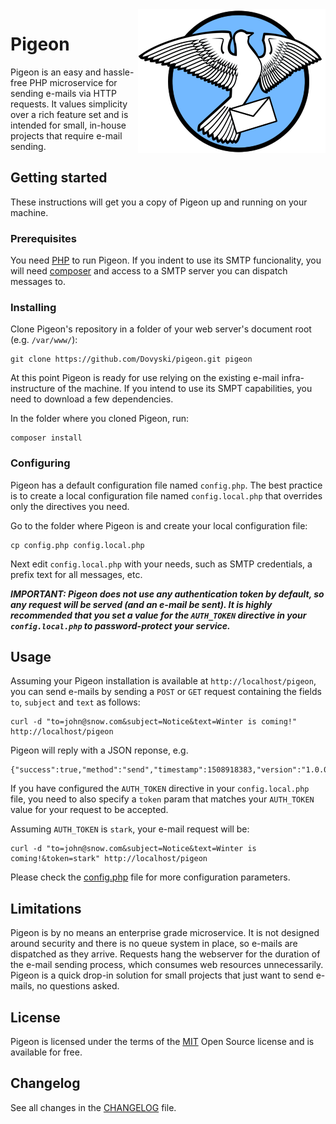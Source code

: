 <img src="./img/pigeon.png" align="right" title="Pigeon" />

# Pigeon

Pigeon is an easy and hassle-free PHP microservice for sending e-mails via HTTP requests. It values simplicity over a rich feature set and is intended for small, in-house projects that require e-mail sending.

## Getting started

These instructions will get you a copy of Pigeon up and running on your machine.

### Prerequisites

You need [PHP](https://php.net) to run Pigeon. If you indent to use its SMTP funcionality, you will need [composer](https://getcomposer.org/) and access to a SMTP server you can dispatch messages to.

### Installing

Clone Pigeon's repository in a folder of your web server's document root (e.g. `/var/www/`):

```
git clone https://github.com/Dovyski/pigeon.git pigeon
```

At this point Pigeon is ready for use relying on the existing e-mail infra-instructure of the machine. If you intend to use its SMPT capabilities, you need to download a few dependencies.

In the folder where you cloned Pigeon, run:

```
composer install
```

### Configuring

Pigeon has a default configuration file named `config.php`. The best practice is to create a local configuration file named `config.local.php` that overrides only the directives you need.

Go to the folder where Pigeon is and create your local configuration file:

```
cp config.php config.local.php
```

Next edit `config.local.php` with your needs, such as SMTP credentials, a prefix text for all messages, etc.

***IMPORTANT: Pigeon does not use any authentication token by default, so any request will be served (and an e-mail be sent). It is highly recommended that you set a value for the `AUTH_TOKEN` directive in your `config.local.php` to password-protect your service.***

## Usage

Assuming your Pigeon installation is available at `http://localhost/pigeon`, you can send e-mails by sending a `POST` or `GET` request containing the fields `to`, `subject` and `text` as follows:

```
curl -d "to=john@snow.com&subject=Notice&text=Winter is coming!" http://localhost/pigeon
```

Pigeon will reply with a JSON reponse, e.g.

```
{"success":true,"method":"send","timestamp":1508918383,"version":"1.0.0"}
```

If you have configured the `AUTH_TOKEN` directive in your `config.local.php` file, you need to also specify a `token` param that matches your `AUTH_TOKEN` value for your request to be accepted.

Assuming `AUTH_TOKEN` is `stark`, your e-mail request will be:

```
curl -d "to=john@snow.com&subject=Notice&text=Winter is coming!&token=stark" http://localhost/pigeon
```

Please check the [config.php](config.php) file for more configuration parameters.

## Limitations

Pigeon is by no means an enterprise grade microservice. It is not designed around security and there is no queue system in place, so e-mails are dispatched as they arrive. Requests hang the webserver for the duration of the e-mail sending process, which consumes web resources unnecessarily. Pigeon is a quick drop-in solution for small projects that just want to send e-mails, no questions asked.

## License

Pigeon is licensed under the terms of the [MIT](https://choosealicense.com/licenses/mit/) Open Source
license and is available for free.

## Changelog

See all changes in the [CHANGELOG](CHANGELOG.md) file.
